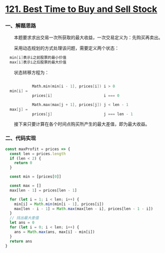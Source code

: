 # [121. Best Time to Buy and Sell Stock](https://leetcode.com/problems/best-time-to-buy-and-sell-stock/)

### 一、解题思路

  &emsp;&emsp;本题要求求出交易一次所获取的最大收益，一次交易定义为：先购买再卖出。

  &emsp;&emsp;采用动态规划的方式处理该问题，需要定义两个状态：

```s
  min[i]表示i之前股票的最小价值
  max[i]表示i之后股票的最大价值
```

  &emsp;&emsp;状态转移方程为：

```s

            Math.min(min[i - 1], prices[i]) i > 0
  min[i] = 
            prices[i]                       i === 0

            Math.max(max[j + 1], prices[j]) j < len - 1
  max[j] = 
            prices[j]                       j === len - 1

```

  &emsp;&emsp;接下来只要计算在各个时间点购买所产生的最大差值，即为最大收益。

### 二、代码实现

```JavaScript
const maxProfit = prices => {
  const len = prices.length
  if (len < 2) {
    return 0
  }

  const min = [prices[0]]

  const max = []
  max[len - 1] = prices[len - 1]

  for (let i = 1; i < len; i++) {
    min[i] = Math.min(min[i - 1], prices[i])
    max[len - i - 1] = Math.max(max[len - i], prices[len - 1 - i])
  }
  // 找出最大差值
  let ans = 0
  for (let i = 0; i < len; i++) {
    ans = Math.max(ans, max[i] - min[i])
  }
  return ans
}
```